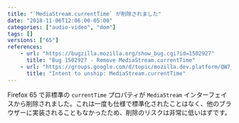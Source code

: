 ```yaml
---
title: "`MediaStream.currentTime` が削除されました"
date: "2018-11-06T12:06:00-05:00"
categories: ["audio-video", "dom"]
tags: []
versions: ["65"]
references:
    - url: "https://bugzilla.mozilla.org/show_bug.cgi?id=1502927"
      title: "Bug 1502927 - Remove MediaStream.currentTime"
    - url: "https://groups.google.com/d/topic/mozilla.dev.platform/QW7_dfNSWLw/discussion"
      title: "Intent to unship: MediaStream.currentTime"
---
```

Firefox 65 で非標準の `currentTime` プロパティが `MediaStream` インターフェイスから削除されました。これは一度も仕様で標準化されたことはなく、他のブラウザーに実装されることもなかったため、削除のリスクは非常に低いはずです。
